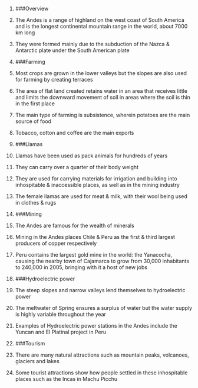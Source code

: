 1. ###Overview
 1. The Andes is a range of highland on the west coast of South America and is the longest continental mountain range in the world, about 7000 km long
 2. They were formed mainly due to the subduction of the Nazca & Antarctic plate under the South American plate

2. ###Farming
 1. Most crops are grown in the lower valleys but the slopes are also used for farming by creating terraces
 2. The area of flat land created retains water in an area that receives little and limits the downward movement of soil in areas where the soil is thin in the first place
 3. The main type of farming is subsistence, wherein potatoes are the main source of food
 4. Tobacco, cotton and coffee are the main exports

3. ###Llamas
 1. Llamas have been used as pack animals for hundreds of years
 2. They can carry over a quarter of their body weight
 3. They are used for carrying materials for irrigation and building into inhospitable & inaccessible places, as well as in the mining industry
 4. The female llamas are used for meat & milk, with their wool being used in clothes & rugs

4. ###Mining
 1. The Andes are famous for the wealth of minerals
 2. Mining in the Andes places Chile & Peru as the first & third largest producers of copper respectively
 3. Peru contains the largest gold mine in the world: the Yanacocha, causing the nearby town of Cajamarca to grow from 30,000 inhabitants to 240,000 in 2005, bringing with it a host of new jobs

5. ###Hydroelectric power
 1. The steep slopes and narrow valleys lend themselves to hydroelectric power
 2. The meltwater of Spring ensures a surplus of water but the water supply is highly variable throughout the year
 3. Examples of Hydroelectric power stations in the Andes include the Yuncan and El Platinal project in Peru

6. ###Tourism
 1. There are many natural attractions such as mountain peaks, volcanoes, glaciers and lakes
 2. Some tourist attractions show how people settled in these inhospitable places such as the Incas in Machu Picchu
